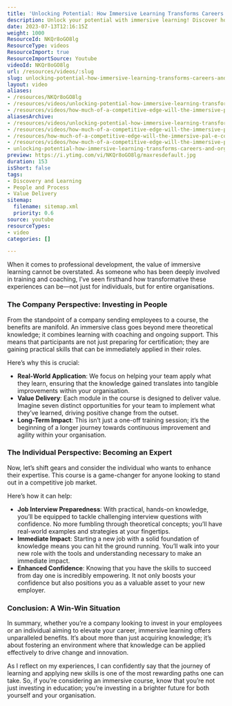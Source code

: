 ```yaml
---
title: 'Unlocking Potential: How Immersive Learning Transforms Careers and Organisations'
description: Unlock your potential with immersive learning! Discover how hands-on training transforms careers and boosts organisational success. Start your journey today!
date: 2023-07-13T12:16:15Z
weight: 1000
ResourceId: NKQr8oGO8lg
ResourceType: videos
ResourceImport: true
ResourceImportSource: Youtube
videoId: NKQr8oGO8lg
url: /resources/videos/:slug
slug: unlocking-potential-how-immersive-learning-transforms-careers-and-organisations
layout: video
aliases:
- /resources/NKQr8oGO8lg
- /resources/videos/unlocking-potential-how-immersive-learning-transforms-careers-and-organisations
- /resources/videos/how-much-of-a-competitive-edge-will-the-immersive-pal-e-course-deliver-to-delegates
aliasesArchive:
- /resources/videos/unlocking-potential-how-immersive-learning-transforms-careers-and-organisations
- /resources/videos/how-much-of-a-competitive-edge-will-the-immersive-pal-e-course-deliver-to-delegates-
- /resources/how-much-of-a-competitive-edge-will-the-immersive-pal-e-course-deliver-to-delegates-
- /resources/videos/how-much-of-a-competitive-edge-will-the-immersive-pal-e-course-deliver-to-delegates
- unlocking-potential-how-immersive-learning-transforms-careers-and-organisations
preview: https://i.ytimg.com/vi/NKQr8oGO8lg/maxresdefault.jpg
duration: 153
isShort: false
tags:
- Discovery and Learning
- People and Process
- Value Delivery
sitemap:
  filename: sitemap.xml
  priority: 0.6
source: youtube
resourceTypes:
- video
categories: []

---
```

When it comes to professional development, the value of immersive learning cannot be overstated. As someone who has been deeply involved in training and coaching, I’ve seen firsthand how transformative these experiences can be—not just for individuals, but for entire organisations. 

### The Company Perspective: Investing in People

From the standpoint of a company sending employees to a course, the benefits are manifold. An immersive class goes beyond mere theoretical knowledge; it combines learning with coaching and ongoing support. This means that participants are not just preparing for certification; they are gaining practical skills that can be immediately applied in their roles. 

Here’s why this is crucial:

- **Real-World Application**: We focus on helping your team apply what they learn, ensuring that the knowledge gained translates into tangible improvements within your organisation.
- **Value Delivery**: Each module in the course is designed to deliver value. Imagine seven distinct opportunities for your team to implement what they’ve learned, driving positive change from the outset.
- **Long-Term Impact**: This isn’t just a one-off training session; it’s the beginning of a longer journey towards continuous improvement and agility within your organisation.

### The Individual Perspective: Becoming an Expert

Now, let’s shift gears and consider the individual who wants to enhance their expertise. This course is a game-changer for anyone looking to stand out in a competitive job market. 

Here’s how it can help:

- **Job Interview Preparedness**: With practical, hands-on knowledge, you’ll be equipped to tackle challenging interview questions with confidence. No more fumbling through theoretical concepts; you’ll have real-world examples and strategies at your fingertips.
- **Immediate Impact**: Starting a new job with a solid foundation of knowledge means you can hit the ground running. You’ll walk into your new role with the tools and understanding necessary to make an immediate impact.
- **Enhanced Confidence**: Knowing that you have the skills to succeed from day one is incredibly empowering. It not only boosts your confidence but also positions you as a valuable asset to your new employer.

### Conclusion: A Win-Win Situation

In summary, whether you’re a company looking to invest in your employees or an individual aiming to elevate your career, immersive learning offers unparalleled benefits. It’s about more than just acquiring knowledge; it’s about fostering an environment where that knowledge can be applied effectively to drive change and innovation.

As I reflect on my experiences, I can confidently say that the journey of learning and applying new skills is one of the most rewarding paths one can take. So, if you’re considering an immersive course, know that you’re not just investing in education; you’re investing in a brighter future for both yourself and your organisation.
